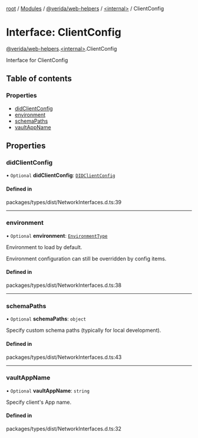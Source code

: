 [root](../README.md) / [Modules](../modules.md) / [@verida/web-helpers](../modules/verida_web_helpers.md) / [<internal\>](../modules/verida_web_helpers._internal_.md) / ClientConfig

# Interface: ClientConfig

[@verida/web-helpers](../modules/verida_web_helpers.md).[<internal\>](../modules/verida_web_helpers._internal_.md).ClientConfig

Interface for ClientConfig

## Table of contents

### Properties

- [didClientConfig](verida_web_helpers._internal_.ClientConfig.md#didclientconfig)
- [environment](verida_web_helpers._internal_.ClientConfig.md#environment)
- [schemaPaths](verida_web_helpers._internal_.ClientConfig.md#schemapaths)
- [vaultAppName](verida_web_helpers._internal_.ClientConfig.md#vaultappname)

## Properties

### didClientConfig

• `Optional` **didClientConfig**: [`DIDClientConfig`](verida_web_helpers._internal_.DIDClientConfig.md)

#### Defined in

packages/types/dist/NetworkInterfaces.d.ts:39

___

### environment

• `Optional` **environment**: [`EnvironmentType`](../enums/verida_web_helpers._internal_.EnvironmentType.md)

Environment to load by default.

Environment configuration can still be overridden by config items.

#### Defined in

packages/types/dist/NetworkInterfaces.d.ts:38

___

### schemaPaths

• `Optional` **schemaPaths**: `object`

Specify custom schema paths (typically for local development).

#### Defined in

packages/types/dist/NetworkInterfaces.d.ts:43

___

### vaultAppName

• `Optional` **vaultAppName**: `string`

Specify client's App name.

#### Defined in

packages/types/dist/NetworkInterfaces.d.ts:32
